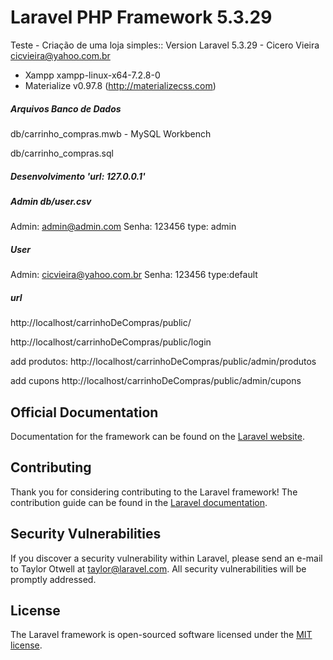 # Laravel PHP Framework 5.3.29 

Teste - Criação de uma loja simples:: Version Laravel 5.3.29 - Cicero Vieira cicvieira@yahoo.com.br

- Xampp xampp-linux-x64-7.2.8-0
- Materialize v0.97.8 (http://materializecss.com)

##### Arquivos Banco de Dados 

db/carrinho_compras.mwb - MySQL Workbench

db/carrinho_compras.sql

##### Desenvolvimento 'url: 127.0.0.1'

##### Admin db/user.csv
Admin: admin@admin.com
Senha: 123456
type: admin

##### User
Admin: cicvieira@yahoo.com.br
Senha: 123456
type:default

##### url
http://localhost/carrinhoDeCompras/public/

http://localhost/carrinhoDeCompras/public/login

add produtos:
http://localhost/carrinhoDeCompras/public/admin/produtos

add cupons
http://localhost/carrinhoDeCompras/public/admin/cupons

## Official Documentation

Documentation for the framework can be found on the [Laravel website](http://laravel.com/docs).

## Contributing

Thank you for considering contributing to the Laravel framework! The contribution guide can be found in the [Laravel documentation](http://laravel.com/docs/contributions).

## Security Vulnerabilities

If you discover a security vulnerability within Laravel, please send an e-mail to Taylor Otwell at taylor@laravel.com. All security vulnerabilities will be promptly addressed.

## License

The Laravel framework is open-sourced software licensed under the [MIT license](http://opensource.org/licenses/MIT).
